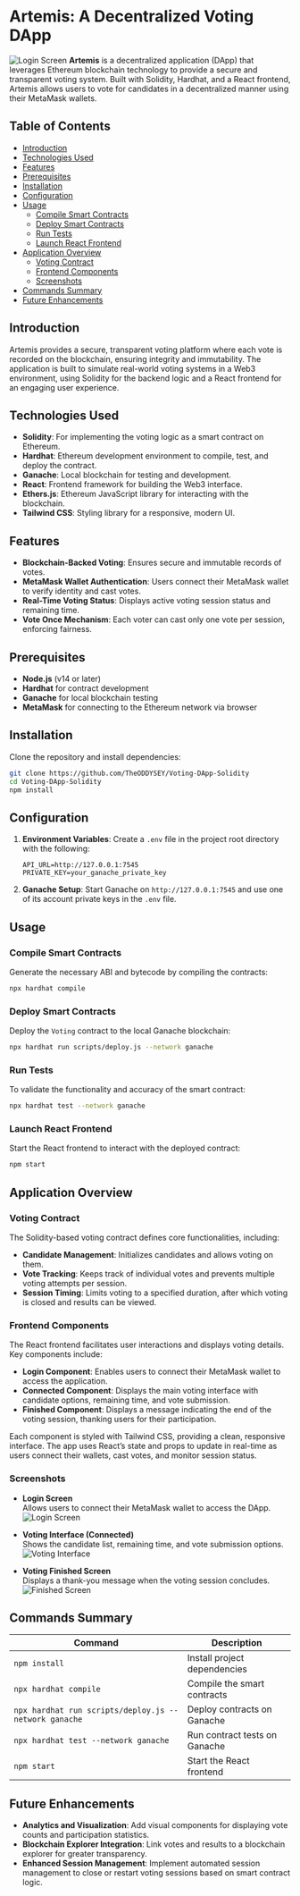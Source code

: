 # Artemis: A Decentralized Voting DApp

![Login Screen](./homepage.png)
**Artemis** is a decentralized application (DApp) that leverages Ethereum blockchain technology to provide a secure and transparent voting system. Built with Solidity, Hardhat, and a React frontend, Artemis allows users to vote for candidates in a decentralized manner using their MetaMask wallets.


## Table of Contents
- [Introduction](#introduction)
- [Technologies Used](#technologies-used)
- [Features](#features)
- [Prerequisites](#prerequisites)
- [Installation](#installation)
- [Configuration](#configuration)
- [Usage](#usage)
  - [Compile Smart Contracts](#compile-smart-contracts)
  - [Deploy Smart Contracts](#deploy-smart-contracts)
  - [Run Tests](#run-tests)
  - [Launch React Frontend](#launch-react-frontend)
- [Application Overview](#application-overview)
  - [Voting Contract](#voting-contract)
  - [Frontend Components](#frontend-components)
  - [Screenshots](#screenshots)
- [Commands Summary](#commands-summary)
- [Future Enhancements](#future-enhancements)

## Introduction

Artemis provides a secure, transparent voting platform where each vote is recorded on the blockchain, ensuring integrity and immutability. The application is built to simulate real-world voting systems in a Web3 environment, using Solidity for the backend logic and a React frontend for an engaging user experience.

## Technologies Used
- **Solidity**: For implementing the voting logic as a smart contract on Ethereum.
- **Hardhat**: Ethereum development environment to compile, test, and deploy the contract.
- **Ganache**: Local blockchain for testing and development.
- **React**: Frontend framework for building the Web3 interface.
- **Ethers.js**: Ethereum JavaScript library for interacting with the blockchain.
- **Tailwind CSS**: Styling library for a responsive, modern UI.

## Features

- **Blockchain-Backed Voting**: Ensures secure and immutable records of votes.
- **MetaMask Wallet Authentication**: Users connect their MetaMask wallet to verify identity and cast votes.
- **Real-Time Voting Status**: Displays active voting session status and remaining time.
- **Vote Once Mechanism**: Each voter can cast only one vote per session, enforcing fairness.

## Prerequisites

- **Node.js** (v14 or later)
- **Hardhat** for contract development
- **Ganache** for local blockchain testing
- **MetaMask** for connecting to the Ethereum network via browser

## Installation

Clone the repository and install dependencies:

```bash
git clone https://github.com/TheODDYSEY/Voting-DApp-Solidity
cd Voting-DApp-Solidity
npm install
```

## Configuration

1. **Environment Variables**: Create a `.env` file in the project root directory with the following:
   ```plaintext
   API_URL=http://127.0.0.1:7545
   PRIVATE_KEY=your_ganache_private_key
   ```
   
2. **Ganache Setup**: Start Ganache on `http://127.0.0.1:7545` and use one of its account private keys in the `.env` file.

## Usage

### Compile Smart Contracts
Generate the necessary ABI and bytecode by compiling the contracts:
```bash
npx hardhat compile
```

### Deploy Smart Contracts
Deploy the `Voting` contract to the local Ganache blockchain:
```bash
npx hardhat run scripts/deploy.js --network ganache
```

### Run Tests
To validate the functionality and accuracy of the smart contract:
```bash
npx hardhat test --network ganache
```

### Launch React Frontend
Start the React frontend to interact with the deployed contract:
```bash
npm start
```

## Application Overview

### Voting Contract

The Solidity-based voting contract defines core functionalities, including:
- **Candidate Management**: Initializes candidates and allows voting on them.
- **Vote Tracking**: Keeps track of individual votes and prevents multiple voting attempts per session.
- **Session Timing**: Limits voting to a specified duration, after which voting is closed and results can be viewed.

### Frontend Components

The React frontend facilitates user interactions and displays voting details. Key components include:

- **Login Component**: Enables users to connect their MetaMask wallet to access the application.
- **Connected Component**: Displays the main voting interface with candidate options, remaining time, and vote submission.
- **Finished Component**: Displays a message indicating the end of the voting session, thanking users for their participation.

Each component is styled with Tailwind CSS, providing a clean, responsive interface. The app uses React’s state and props to update in real-time as users connect their wallets, cast votes, and monitor session status.


### Screenshots

- **Login Screen**  
  Allows users to connect their MetaMask wallet to access the DApp.  
  ![Login Screen](./homepage.png)

- **Voting Interface (Connected)**  
  Shows the candidate list, remaining time, and vote submission options.  
  ![Voting Interface](./votingpage.png)

- **Voting Finished Screen**  
  Displays a thank-you message when the voting session concludes.  
  ![Finished Screen](./finished.png)


## Commands Summary

| Command                                | Description                                    |
|----------------------------------------|------------------------------------------------|
| `npm install`                          | Install project dependencies                   |
| `npx hardhat compile`                  | Compile the smart contracts                    |
| `npx hardhat run scripts/deploy.js --network ganache` | Deploy contracts on Ganache        |
| `npx hardhat test --network ganache`   | Run contract tests on Ganache                  |
| `npm start`                            | Start the React frontend                       |

## Future Enhancements

- **Analytics and Visualization**: Add visual components for displaying vote counts and participation statistics.
- **Blockchain Explorer Integration**: Link votes and results to a blockchain explorer for greater transparency.
- **Enhanced Session Management**: Implement automated session management to close or restart voting sessions based on smart contract logic.

